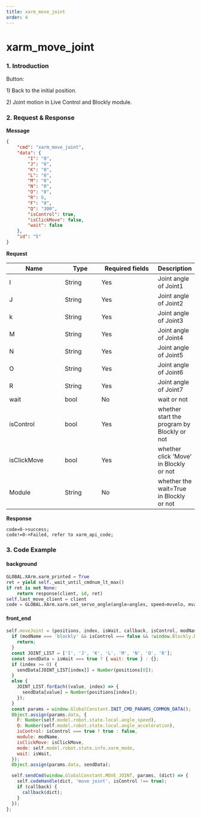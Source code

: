 ```yaml
---
title: xarm_move_joint
order: 4
---
```


# xarm\_move\_joint

### 1. Introduction

Button:&#x20;

1\) Back to the initial position.

2\) Joint motion in Live Control and Blockly module.

### 2. Request & Response

**Message**

```json
{
    "cmd": "xarm_move_joint",
    "data": {
        "I": "0",
        "J": "0",
        "K": "0",
        "L": "0",
        "M": "0",
        "N": "0",
        "O": "0",
        "R": 0,
        "F": "0",
        "Q": "300",
        "isControl": true,
        "isClickMove": false,
        "wait": false
    },
    "id": "5"
}
```
**Request**

<table data-full-width="true"><thead><tr><th width="136">Name</th><th width="85">Type</th><th width="140">Required fields</th><th>Description</th></tr></thead><tbody><tr><td>I</td><td>String</td><td>Yes</td><td>Joint angle of Joint1</td></tr><tr><td>J</td><td>String</td><td>Yes</td><td>Joint angle of Joint2</td></tr><tr><td>k</td><td>String</td><td>Yes</td><td>Joint angle of Joint3</td></tr><tr><td>M</td><td>String</td><td>Yes</td><td>Joint angle of Joint4</td></tr><tr><td>N</td><td>String</td><td>Yes</td><td>Joint angle of Joint5</td></tr><tr><td>O</td><td>String</td><td>Yes</td><td>Joint angle of Joint6</td></tr><tr><td>R</td><td>String</td><td>Yes</td><td>Joint angle of Joint7</td></tr><tr><td>wait</td><td>bool</td><td>No</td><td>wait or not</td></tr><tr><td>isControl</td><td>bool</td><td>Yes</td><td>whether start the program by Blockly or not</td></tr><tr><td>isClickMove</td><td>bool</td><td>Yes</td><td>whether click 'Move' in Blockly or not</td></tr><tr><td>Module</td><td>String</td><td>No</td><td>whether the wait=True in Blockly or not</td></tr></tbody></table>


**Response**

```
code=0->success;
code!=0->Failed, refer to xarm_api_code;
```


### 3. Code Example

#### background

```python
GLOBAL.XArm.xarm_printed = True
ret = yield self._wait_until_cmdnum_lt_max()
if ret is not None:
    return response(client, id, ret)
self.last_move_client = client
code = GLOBAL.XArm.xarm.set_servo_angle(angle=angles, speed=mvvelo, mvacc=mvacc, mvtime=mvtime,is_radian=False, wait=False, radius=radius)
```
#### front_end
```javascript
self.moveJoint = (positions, index, isWait, callback, isControl, modName, isClickMove) => {
  if (modName === 'blockly' && isControl === false && !window.Blockly.Running) {
    return;
  }
  const JOINT_LIST = ['I', 'J', 'K', 'L', 'M', 'N', 'O', 'R'];
  const sendData = isWait === true ? { wait: true } : {};
  if (index >= 0) {
    sendData[JOINT_LIST[index]] = Number(positions[0]);
  }
  else {
    JOINT_LIST.forEach((value, index) => {
      sendData[value] = Number(positions[index]);
    });
  }
  const params = window.GlobalConstant.INIT_CMD_PARAMS_COMMON_DATA();
  Object.assign(params.data, {
    F: Number(self.model.robot.state.local.angle_speed),
    Q: Number(self.model.robot.state.local.angle_acceleration),
    isControl: isControl === true ? true : false,
    module: modName,
    isClickMove: isClickMove,
    mode: self.model.robot.state.info.xarm_mode,
    wait: isWait,
  });
  Object.assign(params.data, sendData);

  self.sendCmd(window.GlobalConstant.MOVE_JOINT, params, (dict) => {
    self.codeHandle(dict, 'move joint', isControl !== true);
    if (callback) {
      callback(dict);
    }
  });
};
```
